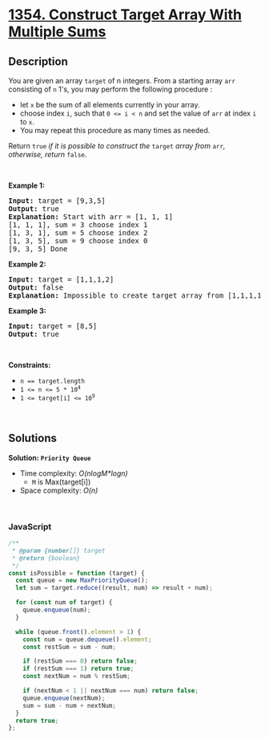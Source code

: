 # [1354. Construct Target Array With Multiple Sums](https://leetcode.com/problems/construct-target-array-with-multiple-sums)

## Description

<div class="elfjS" data-track-load="description_content"><p>You are given an array <code>target</code> of n integers. From a starting array <code>arr</code> consisting of <code>n</code> 1's, you may perform the following procedure :</p>

<ul>
	<li>let <code>x</code> be the sum of all elements currently in your array.</li>
	<li>choose index <code>i</code>, such that <code>0 &lt;= i &lt; n</code> and set the value of <code>arr</code> at index <code>i</code> to <code>x</code>.</li>
	<li>You may repeat this procedure as many times as needed.</li>
</ul>

<p>Return <code>true</code> <em>if it is possible to construct the</em> <code>target</code> <em>array from</em> <code>arr</code><em>, otherwise, return</em> <code>false</code>.</p>

<p>&nbsp;</p>
<p><strong class="example">Example 1:</strong></p>

<pre><strong>Input:</strong> target = [9,3,5]
<strong>Output:</strong> true
<strong>Explanation:</strong> Start with arr = [1, 1, 1] 
[1, 1, 1], sum = 3 choose index 1
[1, 3, 1], sum = 5 choose index 2
[1, 3, 5], sum = 9 choose index 0
[9, 3, 5] Done
</pre>

<p><strong class="example">Example 2:</strong></p>

<pre><strong>Input:</strong> target = [1,1,1,2]
<strong>Output:</strong> false
<strong>Explanation:</strong> Impossible to create target array from [1,1,1,1].
</pre>

<p><strong class="example">Example 3:</strong></p>

<pre><strong>Input:</strong> target = [8,5]
<strong>Output:</strong> true
</pre>

<p>&nbsp;</p>
<p><strong>Constraints:</strong></p>

<ul>
	<li><code>n == target.length</code></li>
	<li><code>1 &lt;= n &lt;= 5 * 10<sup>4</sup></code></li>
	<li><code>1 &lt;= target[i] &lt;= 10<sup>9</sup></code></li>
</ul>
</div>

<p>&nbsp;</p>

## Solutions

**Solution: `Priority Queue`**

- Time complexity: <em>O(nlogM\*logn)</em>
  - `M` is Max(target[i])
- Space complexity: <em>O(n)</em>

<p>&nbsp;</p>

### **JavaScript**

```js
/**
 * @param {number[]} target
 * @return {boolean}
 */
const isPossible = function (target) {
  const queue = new MaxPriorityQueue();
  let sum = target.reduce((result, num) => result + num);

  for (const num of target) {
    queue.enqueue(num);
  }

  while (queue.front().element > 1) {
    const num = queue.dequeue().element;
    const restSum = sum - num;

    if (restSum === 0) return false;
    if (restSum === 1) return true;
    const nextNum = num % restSum;

    if (nextNum < 1 || nextNum === num) return false;
    queue.enqueue(nextNum);
    sum = sum - num + nextNum;
  }
  return true;
};
```
